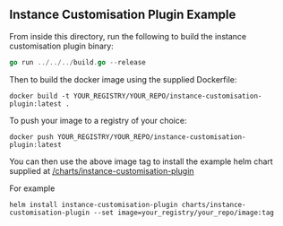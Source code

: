 ## Instance Customisation Plugin Example

From inside this directory, run the following to build the instance customisation plugin binary:

```go
go run ../../../build.go --release
```

Then to build the docker image using the supplied Dockerfile:

```
docker build -t YOUR_REGISTRY/YOUR_REPO/instance-customisation-plugin:latest .
```

To push your image to a registry of your choice:

```
docker push YOUR_REGISTRY/YOUR_REPO/instance-customisation-plugin:latest
```

You can then use the above image tag to install the example helm chart supplied at [/charts/instance-customisation-plugin](/charts/instance-customisation-plugin)

For example

```
helm install instance-customisation-plugin charts/instance-customisation-plugin --set image=your_registry/your_repo/image:tag
```

